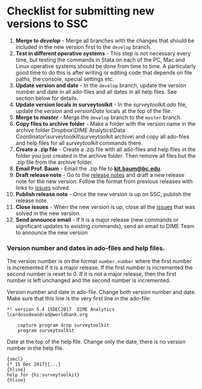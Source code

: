 # Checklist for submitting new versions to SSC

1. **Merge to *develop*** - Merge all branches with the changes that should be included in the new version first to the `develop` branch.
1. **Test in different operative systems** - This step is not necessary every time, but testing the commands in Stata on each of the PC, Mac and Linux operative systems should be done from time to time. A particularly good time to do this is after writing or editing code that depends on file paths, the console, special settings etc.
1. **Update version and date** - In the `develop` branch, update the version number and date in all ado-files and all dates in all help files. See section below for details.
1. **Update version locals in surveytoolkit** - In the _surveytoolkit.ado_ file, update the _version_ and _versionDate_ locals at the top of the file.
1. **Merge to *master*** - Merge the `develop` branch to the `master` branch.
1. **Copy files to archive folder** - Make a folder with the version name in the archive folder Dropbox\DIME Analytics\Data Coordinator\surveytoolkit\surveytoolkit archive\ and copy all ado-files and help files for all *surveytoolkit* commands there.
1. **Create a .zip file** - Create a .zip file with all ado-files and help files in the folder you just created in the archive folder. Then remove all files but the .zip file from the archive folder.
1. **Email Prof. Baum** - Email the .zip file to **kit.baum@bc.edu**.
1. **Draft release note** - Go to the [release notes](https://github.com/worldbank/surveytoolkit/releases) and draft a new release note for the new version. Follow the format from previous releases with links to [issues](https://github.com/worldbank/surveytoolkit/issues) solved.
1. **Publish release note** - Once the new version is up on SSC, publish the release note.
1. **Close issues** - When the new version is up, close all the [issues](https://github.com/worldbank/ietoolkit/issues) that was solved in the new version.
1. **Send announce email** - If it is a major release (new commands or significant updates to existing commands), send an email to DIME Team to announce the new version

### Version number and dates in ado-files and help files.

The version number is on the format `number.number` where the first number is incremented if it is a major release. If the first number is incremented the second number is reset to 0. If it is not a major release, then the first number is left unchanged and the second number is incremented.

Version number and date in ado-file. Change both version number and date. Make sure that this line is the very first line in the ado-file:
```
*! version 5.4 15DEC2017  DIME Analytics lcardosodeandrad@worldbank.org

	capture program drop surveytoolkit
	program surveytoolkit
```

Date at the top of the help file. Change only the date, there is no version number in the help file.
```
{smcl}
{* 15 Dec 2017}{...}
{hline}
help for {hi:surveytoolkit}
{hline}
```
